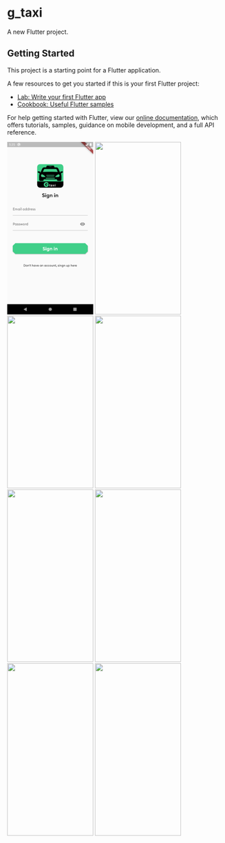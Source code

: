 # g_taxi

A new Flutter project.

## Getting Started

This project is a starting point for a Flutter application.

A few resources to get you started if this is your first Flutter project:

- [Lab: Write your first Flutter app](https://flutter.dev/docs/get-started/codelab)
- [Cookbook: Useful Flutter samples](https://flutter.dev/docs/cookbook)

For help getting started with Flutter, view our
[online documentation](https://flutter.dev/docs), which offers tutorials,
samples, guidance on mobile development, and a full API reference.

<div class="row">
<img src="screenshots/Screenshot_1606317956.png" width="200" height="400">
<img src="screenshot_2.png" width="200" height="400">
<img src="screenshot_3.png" width="200" height="400">
<img src="screenshot_4.png" width="200" height="400">
<img src="screenshot_5.png" width="200" height="400">
<img src="screenshot_6.png" width="200" height="400">
<img src="screenshot_7.png" width="200" height="400">
<img src="screenshot_8.png" width="200" height="400">
<div>
